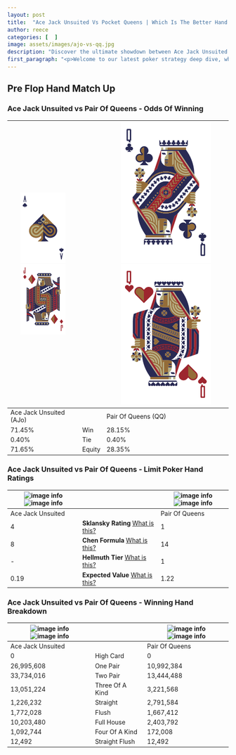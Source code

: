 ```yaml
---
layout: post
title:  "Ace Jack Unsuited Vs Pocket Queens | Which Is The Better Hand In Poker? A Complete Guide"
author: reece
categories: [  ]
image: assets/images/ajo-vs-qq.jpg
description: "Discover the ultimate showdown between Ace Jack Unsuited and Pair Of Queens in poker! Uncover the odds, strategies, and scenarios where one hand triumphs over the other. Get ready to up your poker game with this thrilling analysis."
first_paragraph: "<p>Welcome to our latest poker strategy deep dive, where we're pitting two distinct hands against each other in a high-stakes showdown: Ace Jack Unsuited vs Pair Of Queens.</p><p>In the dynamic world of poker, every decision counts, and knowing which hand holds the upper hand is key to your success at the table.</p><p>In this article, we'll dissect these two hands, explore the scenarios where one dominates the other, and equip you with the knowledge to make strategic choices that can tip the odds in your favor.</p><p>Get ready to unravel the intriguing dynamics of these poker hands and elevate your game to new heights.</p>"
---
```




[comment]: # (sp0)

## Pre Flop Hand Match Up

<div class="table hand-ratings" markdown="1"> 



### Ace Jack Unsuited vs Pair Of Queens - Odds Of Winning


    
| ![image info](assets/images/hand1/A.png) ![image info](assets/images/hand1/Jo.png) |  | ![image info](assets/images/hand2/Q.png) ![image info](assets/images/hand2/Qo.png) |
| -------- | -------- | -------- |
| Ace Jack Unsuited (AJo) |  | Pair Of Queens (QQ) |
| 71.45% | Win | 28.15% |
| 0.40% | Tie | 0.40% |
| 71.65% | Equity | 28.35% |




[comment]: # (sp1)



### Ace Jack Unsuited vs Pair Of Queens - Limit Poker Hand Ratings


    
| ![image info](https://www.riverpairs.com/assets/images/hand1/A.png) ![image info](https://www.riverpairs.com/assets/images/hand1/Jo.png) |  | ![image info](https://www.riverpairs.com/assets/images/hand2/Q.png) ![image info](https://www.riverpairs.com/assets/images/hand2/Qo.png) |
| -------- | -------- | -------- |
| Ace Jack Unsuited |  | Pair Of Queens |
| 4 | **Sklansky Rating** [What is this?](/sklansky-rating-explained) | 1 |
| 8 | **Chen Formula** [What is this?](/chen-formula-explained) | 14 |
| - | **Hellmuth Tier** [What is this?](/Hellmuth-tier-explained) | 1 |
| 0.19 | **Expected Value** [What is this?](/expected-value-explained) | 1.22 |




[comment]: # (sp2)



### Ace Jack Unsuited vs Pair Of Queens - Winning Hand Breakdown


    
| ![image info](https://www.riverpairs.com/assets/images/hand1/A.png) ![image info](https://www.riverpairs.com/assets/images/hand1/Jo.png) |  | ![image info](https://www.riverpairs.com/assets/images/hand2/Q.png) ![image info](https://www.riverpairs.com/assets/images/hand2/Qo.png) |
| -------- | -------- | -------- |
| Ace Jack Unsuited |  | Pair Of Queens |
| 0 | High Card | 0 |
| 26,995,608 | One Pair | 10,992,384 |
| 33,734,016 | Two Pair | 13,444,488 |
| 13,051,224 | Three Of A Kind | 3,221,568 |
| 1,226,232 | Straight | 2,791,584 |
| 1,772,028 | Flush | 1,667,412 |
| 10,203,480 | Full House | 2,403,792 |
| 1,092,744 | Four Of A Kind | 172,008 |
| 12,492 | Straight Flush | 12,492 |




[comment]: # (sp3)



</div>

[comment]: # (sp4)



[comment]: # (sp5)

